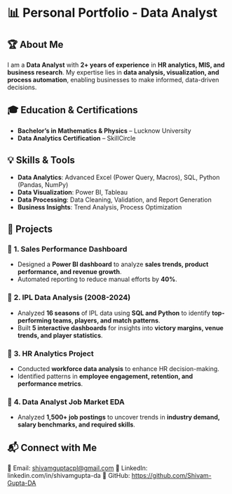 # 📊 Personal Portfolio - Data Analyst  

## 🏆 About Me  
I am a **Data Analyst** with **2+ years of experience** in **HR analytics, MIS, and business research**. My expertise lies in **data analysis, visualization, and process automation**, enabling businesses to make informed, data-driven decisions.

## 🎓 Education & Certifications  
- **Bachelor’s in Mathematics & Physics** – Lucknow University  
- **Data Analytics Certification** – SkillCircle  

## 💡 Skills & Tools  
- **Data Analytics**: Advanced Excel (Power Query, Macros), SQL, Python (Pandas, NumPy)  
- **Data Visualization**: Power BI, Tableau  
- **Data Processing**: Data Cleaning, Validation, and Report Generation  
- **Business Insights**: Trend Analysis, Process Optimization  

## 🚀 Projects  

### 📌 **1. Sales Performance Dashboard**  
- Designed a **Power BI dashboard** to analyze **sales trends, product performance, and revenue growth**.  
- Automated reporting to reduce manual efforts by **40%**.  

### 📌 **2. IPL Data Analysis (2008-2024)**  
- Analyzed **16 seasons** of IPL data using **SQL and Python** to identify **top-performing teams, players, and match patterns**.  
- Built **5 interactive dashboards** for insights into **victory margins, venue trends, and player statistics**.  

### 📌 **3. HR Analytics Project**  
- Conducted **workforce data analysis** to enhance HR decision-making.  
- Identified patterns in **employee engagement, retention, and performance metrics**.  

### 📌 **4. Data Analyst Job Market EDA**  
- Analyzed **1,500+ job postings** to uncover trends in **industry demand, salary benchmarks, and required skills**.  

## 📬 Connect with Me  
📧 Email: shivamguptacpl@gmail.com 
🔗 LinkedIn:  linkedin.com/in/shivamgupta-da 
🚀 GitHub: https://github.com/Shivam-Gupta-DA
